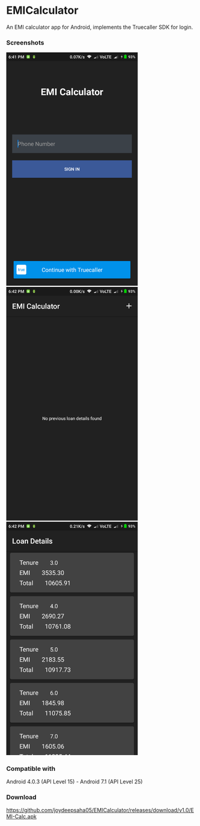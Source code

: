# EMICalculator

An EMI calculator app for Android, implements the Truecaller SDK for login.

### Screenshots

<img src="https://raw.githubusercontent.com/joydeepsaha05/EMICalculator/master/screenshots/Screenshot_2017-05-09-18-41-46-198_saha.joydeep.emicalculator.png" width="350">  <img src="https://raw.githubusercontent.com/joydeepsaha05/EMICalculator/master/screenshots/Screenshot_2017-05-09-18-42-08-996_saha.joydeep.emicalculator.png" width="350"> <img src="https://raw.githubusercontent.com/joydeepsaha05/EMICalculator/master/screenshots/Screenshot_2017-05-09-18-42-28-944_saha.joydeep.emicalculator.png" width="350">

### Compatible with
Android 4.0.3 (API Level 15) - Android 7.1 (API Level 25)

### Download
https://github.com/joydeepsaha05/EMICalculator/releases/download/v1.0/EMI-Calc.apk
